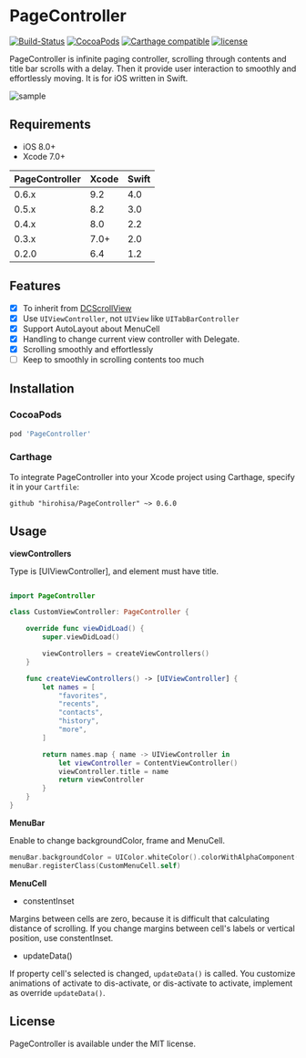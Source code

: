 PageController
==================
[![Build-Status](https://api.travis-ci.org/hirohisa/PageController.svg?branch=master)](https://travis-ci.org/hirohisa/PageController)
[![CocoaPods](https://img.shields.io/cocoapods/v/PageController.svg)](https://cocoapods.org/pods/PageController)
[![Carthage compatible](https://img.shields.io/badge/Carthage-compatible-4BC51D.svg?style=flat)](https://github.com/Carthage/Carthage)
[![license](https://img.shields.io/badge/license-MIT-000000.svg)](https://github.com/hirohisa/ImageLoaderSwift/blob/master/LICENSE)

PageController is infinite paging controller, scrolling through contents and title bar scrolls with a delay. Then it provide user interaction to smoothly and effortlessly moving. It is for iOS written in Swift.

![sample](Example%20project/example.gif)

Requirements
----------
- iOS 8.0+
- Xcode 7.0+

PageController | Xcode | Swift
-------------- | ----- | -----
0.6.x          | 9.2   | 4.0
0.5.x          | 8.2   | 3.0
0.4.x          | 8.0   | 2.2
0.3.x          | 7.0+  | 2.0
0.2.0          | 6.4   | 1.2


Features
----------

- [x] To inherit from [DCScrollView](https://github.com/hirohisa/DCScrollView)
- [x] Use `UIViewController`, not `UIView` like `UITabBarController`
- [x] Support AutoLayout about MenuCell
- [x] Handling to change current view controller with Delegate.
- [x] Scrolling smoothly and effortlessly
- [ ] Keep to smoothly in scrolling contents too much

Installation
----------

### CocoaPods

```ruby
pod 'PageController'
```

### Carthage

To integrate PageController into your Xcode project using Carthage, specify it in your `Cartfile`:

```
github "hirohisa/PageController" ~> 0.6.0
```

Usage
----------

**viewControllers**

Type is [UIViewController], and element must have title.

```swift

import PageController

class CustomViewController: PageController {

    override func viewDidLoad() {
        super.viewDidLoad()

        viewControllers = createViewControllers()
    }

    func createViewControllers() -> [UIViewController] {
        let names = [
            "favorites",
            "recents",
            "contacts",
            "history",
            "more",
        ]

        return names.map { name -> UIViewController in
            let viewController = ContentViewController()
            viewController.title = name
            return viewController
        }
    }
}

```

**MenuBar**

Enable to change backgroundColor, frame and MenuCell.

```swift
menuBar.backgroundColor = UIColor.whiteColor().colorWithAlphaComponent(0.9)
menuBar.registerClass(CustomMenuCell.self)
```

**MenuCell**

- constentInset

Margins between cells are zero, because it is difficult that calculating distance of scrolling.
If you change margins between cell's labels or vertical position, use constentInset.

- updateData()

If property cell's selected is changed, `updateData()` is called. You customize animations of activate to dis-activate, or dis-activate to activate, implement as override `updateData()`.


## License

PageController is available under the MIT license.
